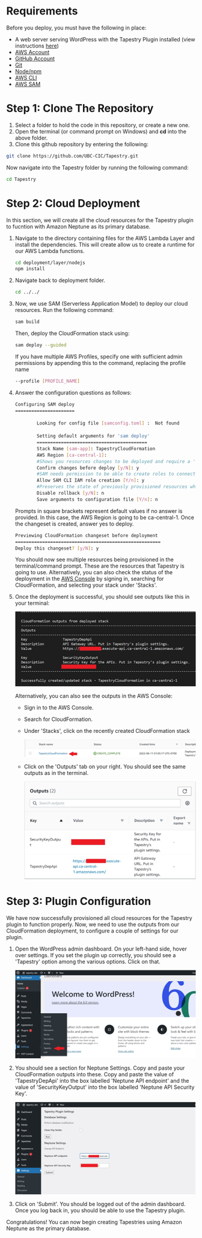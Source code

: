 # Requirements

Before you deploy, you must have the following in place:

* A web server serving WordPress with the Tapestry Plugin installed (view instructions [here](https://github.com/UBC-CIC/tapestry-wp-graphDB#readme))
* [AWS Account](https://aws.amazon.com/account/)
* [GitHub Account](https://github.com/) 
* [Git](https://git-scm.com/book/en/v2/Getting-Started-Installing-Git)
* [Node/npm](https://nodejs.org/en/download/)
* [AWS CLI](https://aws.amazon.com/cli/) 
* [AWS SAM](https://docs.aws.amazon.com/serverless-application-model/latest/developerguide/serverless-sam-cli-install.html) 


# Step 1: Clone The Repository

1. Select a folder to hold the code in this repository, or create a new one.
2. Open the terminal (or command prompt on Windows) and **cd** into the above folder.
3. Clone this github repository by entering the following:
```bash
git clone https://github.com/UBC-CIC/Tapestry.git
```
Now navigate into the Tapestry folder by running the following command:
```bash
cd Tapestry
```

# Step 2: Cloud Deployment

In this section, we will create all the cloud resources for the Tapestry plugin to fucntion with Amazon Neptune as its primary database.

1. Navigate to the directory containing files for the AWS Lambda Layer and install the dependencies. This will create allow us to create a runtime for our AWS          Lambda functions.
   ```bash
   cd deployment/layer/nodejs
   npm install
   ```

2. Navigate back to deployment folder.
   ```bash
   cd ../../
   ```

3. Now, we use SAM (Serverless Application Model) to deploy our cloud resources. Run the following command:
   ```bash
   sam build
   ```
   Then, deploy the CloudFormation stack using:
   ```bash
   sam deploy --guided
   ```
   If you have multiple AWS Profiles, specify one with sufficient admin permissions by appending this to the command, replacing the profile name
   ```bash
   --profile [PROFILE_NAME]
   ```

4. Answer the configuration questions as follows:
   ```bash
   Configuring SAM deploy
   ======================

           Looking for config file [samconfig.toml] :  Not found

           Setting default arguments for 'sam deploy'
           =========================================
           Stack Name [sam-app]: TapestryCloudFormation
           AWS Region [ca-central-1]: 
           #Shows you resources changes to be deployed and require a 'Y' to initiate deploy
           Confirm changes before deploy [y/N]: y
           #SAM needs permission to be able to create roles to connect to the resources in your template
           Allow SAM CLI IAM role creation [Y/n]: y
           #Preserves the state of previously provisioned resources when an operation fails
           Disable rollback [y/N]: n
           Save arguments to configuration file [Y/n]: n
   ```
   Prompts in square brackets represent default values if no answer is provided. In this case, the AWS Region is going to be ca-central-1.
   Once the changeset is created, answer yes to deploy.
   ```bash
   Previewing CloudFormation changeset before deployment
   ======================================================
   Deploy this changeset? [y/N]: y
   ```
   You should now see multiple resources being provisioned in the terminal/command prompt. These are the resources that Tapestry is going to use. Alternatively, you    can also check the status of the deployment in the [AWS Console](https://aws.amazon.com/) by signing in, searching for CloudFormation, and selecting your stack      under 'Stacks'.

5. Once the deployment is successful, you should see outputs like this in your terminal:

   ![Output Image](images/outputs.jpg "SAM Output")

   Alternatively, you can also see the outputs in the AWS Console:
   * Sign in to the AWS Console.
   * Search for CloudFormation.
   * Under 'Stacks', click on the recently created CloudFormation stack

     ![Created Stack](images/created_stack.jpg "Created Stack")

   * Click on the 'Outputs' tab on your right. You should see the same outputs as in the terminal.

     ![Console Outputs](images/console_outputs.jpg "Console Outputs")

# Step 3: Plugin Configuration

We have now successfully provisioned all cloud resources for the Tapestry plugin to function properly. Now, we need to use the outputs from our CloudFormation deployment, to configure a couple of settings for our plugin.

1. Open the WordPress admin dashboard. On your left-hand side, hover over settings. If you set the plugin up correctly, you should see a 'Tapestry' option among the    various options. Click on that.

   ![Settings](images/settings.jpg "Settings")

2. You should see a section for Neptune Settings. Copy and paste your CloudFormation outputs into these. Copy and paste the value of 'TapestryDepApi' into the box      labelled 'Neptune API endpoint' and the value of 'SecurityKeyOutput' into the box labelled 'Neptune API Security Key'.

   ![Config](images/config.jpg "Config")

3. Click on 'Submit'. You should be logged out of the admin dashboard. Once you log back in, you should be able to use the Tapestry plugin.

Congratulations! You can now begin creating Tapestries using Amazon Neptune as the primary database.

